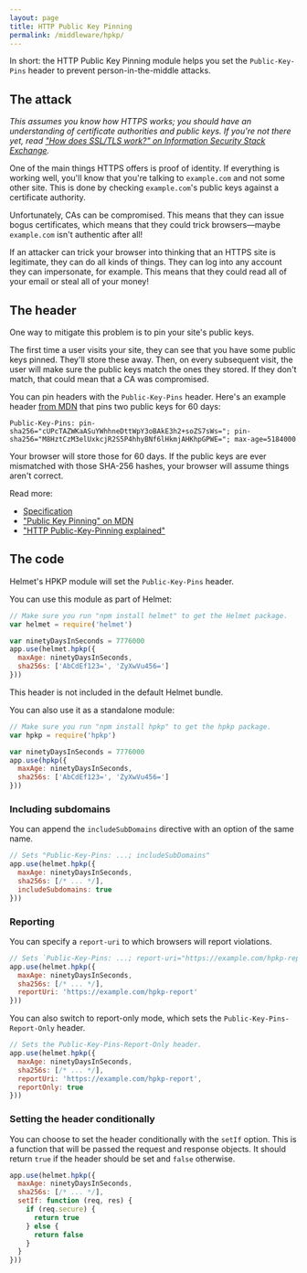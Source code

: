 ```yaml
---
layout: page
title: HTTP Public Key Pinning
permalink: /middleware/hpkp/
---
```

In short: the HTTP Public Key Pinning module helps you set the `Public-Key-Pins` header to prevent person-in-the-middle attacks.

The attack
----------

*This assumes you know how HTTPS works; you should have an understanding of certificate authorities and public keys. If you're not there yet, read ["How does SSL/TLS work?" on Information Security Stack Exchange](https://security.stackexchange.com/questions/20803/how-does-ssl-tls-work).*

One of the main things HTTPS offers is proof of identity. If everything is working well, you'll know that you're talking to `example.com` and not some other site. This is done by checking `example.com`'s public keys against a certificate authority.

Unfortunately, CAs can be compromised. This means that they can issue bogus certificates, which means that they could trick browsers—maybe `example.com` isn't authentic after all!

If an attacker can trick your browser into thinking that an HTTPS site is legitimate, they can do all kinds of things. They can log into any account they can impersonate, for example. This means that they could read all of your email or steal all of your money!

The header
----------

One way to mitigate this problem is to pin your site's public keys.

The first time a user visits your site, they can see that you have some public keys pinned. They'll store these away. Then, on every subsequent visit, the user will make sure the public keys match the ones they stored. If they don't match, that could mean that a CA was compromised.

You can pin headers with the `Public-Key-Pins` header. Here's an example header [from MDN](https://developer.mozilla.org/en-US/docs/Web/Security/Public_Key_Pinning) that pins two public keys for 60 days:

```
Public-Key-Pins: pin-sha256="cUPcTAZWKaASuYWhhneDttWpY3oBAkE3h2+soZS7sWs="; pin-sha256="M8HztCzM3elUxkcjR2S5P4hhyBNf6lHkmjAHKhpGPWE="; max-age=5184000
```

Your browser will store those for 60 days. If the public keys are ever mismatched with those SHA-256 hashes, your browser will assume things aren't correct.

Read more:

- [Specification](https://timtaubert.de/blog/2014/10/http-public-key-pinning-explained/)
- ["Public Key Pinning" on MDN](https://developer.mozilla.org/en-US/docs/Web/Security/Public_Key_Pinning)
- ["HTTP Public-Key-Pinning explained"](https://timtaubert.de/blog/2014/10/http-public-key-pinning-explained/)

The code
--------

Helmet's HPKP module will set the `Public-Key-Pins` header.

You can use this module as part of Helmet:

```javascript
// Make sure you run "npm install helmet" to get the Helmet package.
var helmet = require('helmet')

var ninetyDaysInSeconds = 7776000
app.use(helmet.hpkp({
  maxAge: ninetyDaysInSeconds,
  sha256s: ['AbCdEf123=', 'ZyXwVu456=']
}))
```

This header is not included in the default Helmet bundle.

You can also use it as a standalone module:

```javascript
// Make sure you run "npm install hpkp" to get the hpkp package.
var hpkp = require('hpkp')

var ninetyDaysInSeconds = 7776000
app.use(hpkp({
  maxAge: ninetyDaysInSeconds,
  sha256s: ['AbCdEf123=', 'ZyXwVu456=']
}))
```

### Including subdomains

You can append the `includeSubDomains` directive with an option of the same name.

```javascript
// Sets "Public-Key-Pins: ...; includeSubDomains"
app.use(helmet.hpkp({
  maxAge: ninetyDaysInSeconds,
  sha256s: [/* ... */],
  includeSubdomains: true
}))
```

### Reporting

You can specify a `report-uri` to which browsers will report violations.

```javascript
// Sets `Public-Key-Pins: ...; report-uri="https://example.com/hpkp-report"`
app.use(helmet.hpkp({
  maxAge: ninetyDaysInSeconds,
  sha256s: [/* ... */],
  reportUri: 'https://example.com/hpkp-report'
}))
```

You can also switch to report-only mode, which sets the `Public-Key-Pins-Report-Only` header.

```javascript
// Sets the Public-Key-Pins-Report-Only header.
app.use(helmet.hpkp({
  maxAge: ninetyDaysInSeconds,
  sha256s: [/* ... */],
  reportUri: 'https://example.com/hpkp-report',
  reportOnly: true
}))
```

### Setting the header conditionally

You can choose to set the header conditionally with the `setIf` option. This is a function that will be passed the request and response objects. It should return `true` if the header should be set and `false` otherwise.

```javascript
app.use(helmet.hpkp({
  maxAge: ninetyDaysInSeconds,
  sha256s: [/* ... */],
  setIf: function (req, res) {
    if (req.secure) {
      return true
    } else {
      return false
    }
  }
}))
```
